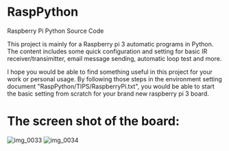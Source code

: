 # RaspPython
Raspberry Pi Python Source Code

This project is mainly for a Raspberry pi 3 automatic programs in Python. 
The content includes some quick configuration and setting for basic IR receiver/transimitter, email message sending, 
automatic loop test and more. 

I hope you would be able to find something useful in this project for your work or personal usage. 
By following those steps in the environment setting document "RaspPython/TIPS/RaspberryPi.txt", you would be able to start
the basic setting from scratch for your brand new raspberry pi 3 board. 

# The screen shot of the board:
![img_0033](https://user-images.githubusercontent.com/12997217/27729524-ce929352-5db8-11e7-855b-e1118cde7a39.JPG)
![img_0034](https://user-images.githubusercontent.com/12997217/27729542-e2938942-5db8-11e7-9bae-8cc9293a1fbb.JPG)

